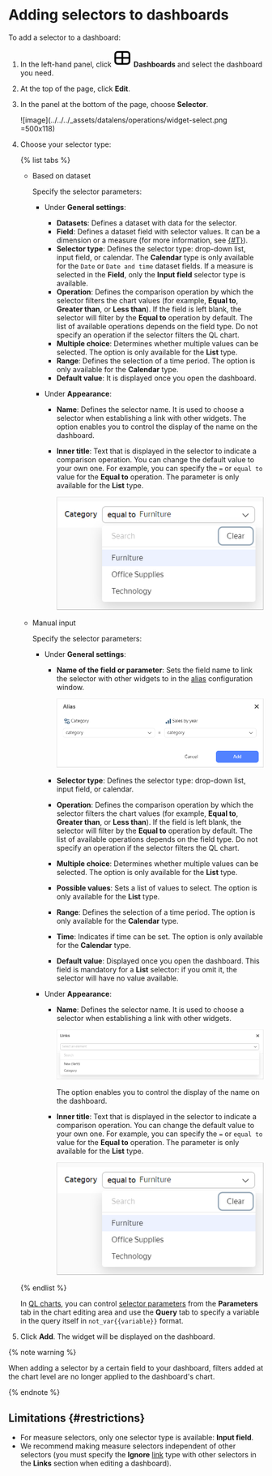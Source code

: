 # Adding selectors to dashboards


To add a selector to a dashboard:


1. In the left-hand panel, click ![image](../../../_assets/datalens/dashboard-0523.svg) **Dashboards** and select the dashboard you need.
1. At the top of the page, click **Edit**.
1. In the panel at the bottom of the page, choose **Selector**.

   ![image](../../../_assets/datalens/operations/widget-select.png =500x118)

1. Choose your selector type:

   {% list tabs %}

   - Based on dataset

      Specify the selector parameters:

      * Under **General settings**:

         * **Datasets**: Defines a dataset with data for the selector.
         * **Field**: Defines a dataset field with selector values. It can be a dimension or a measure (for more information, see [{#T}](../../concepts/dataset/data-model.md#field)).
         * **Selector type**: Defines the selector type: drop-down list, input field, or calendar. The **Calendar** type is only available for the `Date` or `Date and time` dataset fields. If a measure is selected in the **Field**, only the **Input field** selector type is available.
         * **Operation**: Defines the comparison operation by which the selector filters the chart values (for example, **Equal to**, **Greater than**, or **Less than**). If the field is left blank, the selector will filter by the **Equal to** operation by default. The list of available operations depends on the field type. Do not specify an operation if the selector filters the QL chart.
         * **Multiple choice**: Determines whether multiple values can be selected. The option is only available for the **List** type.
         * **Range**: Defines the selection of a time period. The option is only available for the **Calendar** type.
         * **Default value**: It is displayed once you open the dashboard.

      * Under **Appearance**:

         * **Name**: Defines the selector name. It is used to choose a selector when establishing a link with other widgets. The option enables you to control the display of the name on the dashboard.
         * **Inner title**: Text that is displayed in the selector to indicate a comparison operation. You can change the default value to your own one. For example, you can specify the `=` or `equal to` value for the **Equal to** operation. The parameter is only available for the **List** type.

            ![image](../../../_assets/datalens/selector-settings/selector-operation-title.png)

   - Manual input

      Specify the selector parameters:

      * Under **General settings**:

         * **Name of the field or parameter**: Sets the field name to link the selector with other widgets to in the [alias](create-alias.md) configuration window.

            ![image](../../../_assets/datalens/selector-settings/field-name.png)

         * **Selector type**: Defines the selector type: drop-down list, input field, or calendar.
         * **Operation**: Defines the comparison operation by which the selector filters the chart values (for example, **Equal to**, **Greater than**, or **Less than**). If the field is left blank, the selector will filter by the **Equal to** operation by default. The list of available operations depends on the field type. Do not specify an operation if the selector filters the QL chart.
         * **Multiple choice**: Determines whether multiple values can be selected. The option is only available for the **List** type.
         * **Possible values**: Sets a list of values to select. The option is only available for the **List** type.
         * **Range**: Defines the selection of a time period. The option is only available for the **Calendar** type.
         * **Time**: Indicates if time can be set. The option is only available for the **Calendar** type.
         * **Default value**: Displayed once you open the dashboard. This field is mandatory for a **List** selector: if you omit it, the selector will have no value available.

      * Under **Appearance**:

         * **Name**: Defines the selector name. It is used to choose a selector when establishing a link with other widgets.

            ![image](../../../_assets/datalens/selector-settings/caption.png)

            The option enables you to control the display of the name on the dashboard.

         * **Inner title**: Text that is displayed in the selector to indicate a comparison operation. You can change the default value to your own one. For example, you can specify the `=` or `equal to` value for the **Equal to** operation. The parameter is only available for the **List** type.

            ![image](../../../_assets/datalens/selector-settings/selector-operation-title.png)


   {% endlist %}

   In [QL charts](../../concepts/chart/index.md#sql-charts), you can control [selector parameters](../chart/create-sql-chart.md#selector-parameters) from the **Parameters** tab in the chart editing area and use the **Query** tab to specify a variable in the query itself in `not_var{{variable}}` format.

1. Click **Add**. The widget will be displayed on the dashboard.

{% note warning %}

When adding a selector by a certain field to your dashboard, filters added at the chart level are no longer applied to the dashboard's chart.

{% endnote %}

## Limitations {#restrictions}

* For measure selectors, only one selector type is available: **Input field**.
* We recommend making measure selectors independent of other selectors (you must specify the **Ignore** [link](../../dashboard/link.md) type with other selectors in the **Links** section when editing a dashboard).
